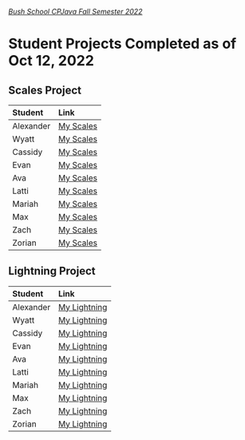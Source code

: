 [_Bush School CPJava Fall Semester 2022_](https://chandrunarayan.github.io/cpjava/)
# Student Projects Completed as of Oct 12, 2022

## Scales Project

| Student | Link
| :--- | :--- |
| Alexander | [My Scales](https://alexandertburton.github.io/Scales/index.html)
| Wyatt     | [My Scales](https://bush-wyattthelan.github.io/Scales/index.html)
| Cassidy   | [My Scales](https://cassidysnyder.github.io/Scales/index.html)
| Evan      | [My Scales](https://evanz-26.github.io/ScalesProject/index.html)
| Ava       | [My Scales](https://glorifiedmouse.github.io/Scales/index.html)
| Latti     | [My Scales](https://lattit.github.io/Scales-Project/index.html)
| Mariah    | [My Scales](https://mariahmartin.github.io/Scales/index.html)
| Max       | [My Scales](https://maxfleming2023.github.io/Scales/index.html)
| Zach       | [My Scales](https://zerohumans787.github.io/Scales/index.html)
| Zorian    | [My Scales](https://zorianc.github.io/Scales/index.html)

## Lightning Project

| Student | Link
| :--- | :--- |
| Alexander | [My Lightning](https://alexandertburton.github.io/Lightning/index.html)
| Wyatt     | [My Lightning](https://bush-wyattthelan.github.io/Lightning/index.html)
| Cassidy   | [My Lightning](https://cassidysnyder.github.io/Lightning/index.html)
| Evan      | [My Lightning](https://evanz-26.github.io/Lightning-Project/index.html)
| Ava       | [My Lightning](https://glorifiedmouse.github.io/Lightning/index.html)
| Latti     | [My Lightning](https://lattit.github.io/Lightning/index.html)
| Mariah    | [My Lightning](https://mariahmartin.github.io/Lightning/index.html)
| Max       | [My Lightning](https://maxfleming2023.github.io/Lightning/index.html)
| Zach      | [My Lightning](https://zerohumans787.github.io/Lightning/index.html)
| Zorian    | [My Lightning](https://zorianc.github.io/Lightning/index.html)





